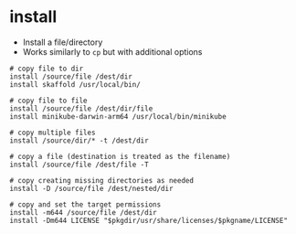 # install

- Install a file/directory
- Works similarly to `cp` but with additional options

```shell
# copy file to dir
install /source/file /dest/dir
install skaffold /usr/local/bin/

# copy file to file
install /source/file /dest/dir/file
install minikube-darwin-arm64 /usr/local/bin/minikube

# copy multiple files
install /source/dir/* -t /dest/dir

# copy a file (destination is treated as the filename)
install /source/file /dest/file -T

# copy creating missing directories as needed
install -D /source/file /dest/nested/dir

# copy and set the target permissions
install -m644 /source/file /dest/dir
install -Dm644 LICENSE "$pkgdir/usr/share/licenses/$pkgname/LICENSE"
```
